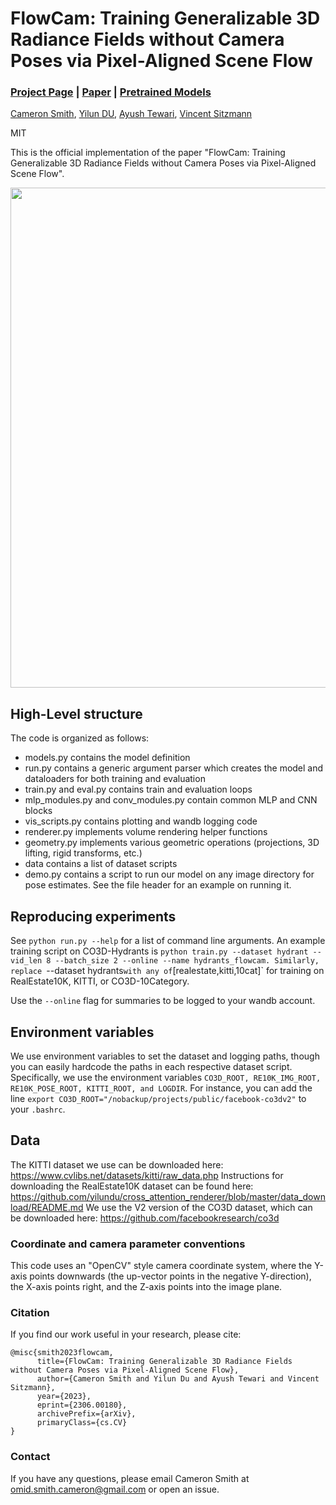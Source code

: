 # FlowCam: Training Generalizable 3D Radiance Fields without Camera Poses via Pixel-Aligned Scene Flow
### [Project Page](https://cameronosmith.github.io/flowcam) | [Paper](https://arxiv.org/abs/2306.00180)  | [Pretrained Models](https://drive.google.com/drive/folders/1t7vmvBg9OAo4S8I2zjwfqhL656H1r2JP?usp=sharing)

[Cameron Smith](https://cameronosmith.github.io/),
[Yilun DU](https://yilundu.github.io/),
[Ayush Tewari](https://ayushtewari.com),
[Vincent Sitzmann](https://vsitzmann.github.io/)

MIT

This is the official implementation of the paper "FlowCam: Training Generalizable 3D Radiance Fields without Camera Poses via Pixel-Aligned Scene Flow".

<img src="https://cameronosmith.github.io/flowcam/img/pipeline.png"  width="800">

## High-Level structure
The code is organized as follows:
* models.py contains the model definition
* run.py contains a generic argument parser which creates the model and dataloaders for both training and evaluation
* train.py and eval.py contains train and evaluation loops
* mlp_modules.py and conv_modules.py contain common MLP and CNN blocks
* vis_scripts.py contains plotting and wandb logging code 
* renderer.py implements volume rendering helper functions
* geometry.py implements various geometric operations (projections, 3D lifting, rigid transforms, etc.)
* data contains a list of dataset scripts
* demo.py contains a script to run our model on any image directory for pose estimates. See the file header for an example on running it.

## Reproducing experiments

See `python run.py --help` for a list of command line arguments. 
An example training script on CO3D-Hydrants is `python train.py --dataset hydrant --vid_len 8 --batch_size 2 --online --name hydrants_flowcam.
Similarly, replace `--dataset hydrants` with any of `[realestate,kitti,10cat]` for training on RealEstate10K, KITTI, or CO3D-10Category.

Use the `--online` flag for summaries to be logged to your wandb account. 

## Environment variables

We use environment variables to set the dataset and logging paths, though you can easily hardcode the paths in each respective dataset script. Specifically, we use the environment variables `CO3D_ROOT, RE10K_IMG_ROOT, RE10K_POSE_ROOT, KITTI_ROOT, and LOGDIR`. For instance, you can add the line `export CO3D_ROOT="/nobackup/projects/public/facebook-co3dv2"` to your `.bashrc`.

## Data

The KITTI dataset we use can be downloaded here: https://www.cvlibs.net/datasets/kitti/raw_data.php
Instructions for downloading the RealEstate10K dataset can be found here: https://github.com/yilundu/cross_attention_renderer/blob/master/data_download/README.md
We use the V2 version of the CO3D dataset, which can be downloaded here: https://github.com/facebookresearch/co3d

### Coordinate and camera parameter conventions
This code uses an "OpenCV" style camera coordinate system, where the Y-axis points downwards (the up-vector points in the negative Y-direction), the X-axis points right, and the Z-axis points into the image plane.

### Citation
If you find our work useful in your research, please cite:
```
@misc{smith2023flowcam,
      title={FlowCam: Training Generalizable 3D Radiance Fields without Camera Poses via Pixel-Aligned Scene Flow}, 
      author={Cameron Smith and Yilun Du and Ayush Tewari and Vincent Sitzmann},
      year={2023},
      eprint={2306.00180},
      archivePrefix={arXiv},
      primaryClass={cs.CV}
}
```

### Contact
If you have any questions, please email Cameron Smith at omid.smith.cameron@gmail.com or open an issue.
